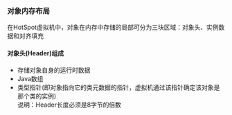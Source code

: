 ### 对象内存布局 ###
在HotSpot虚拟机中，对象在内存中存储的局部可分为三块区域：对象头、实例数据和对齐填充

#### 对象头(Header)组成 ####
+ 存储对象自身的运行时数据
+ Java数组
+ 类型指针(即对象指向它的类元数据的指针，虚拟机通过该指针确定该对象是那个类的实例)<br>
说明：Header长度必须是8字节的倍数